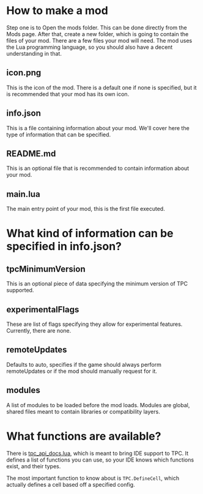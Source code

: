 # How to make a mod

Step one is to Open the mods folder. This can be done directly from the Mods page.
After that, create a new folder, which is going to contain the files of your mod.
There are a few files your mod will need.
The mod uses the Lua programming language, so you should also have a decent understanding in that.

## icon.png

This is the icon of the mod. There is a default one if none is specified, but it is recommended that your mod has its own icon.

## info.json

This is a file containing information about your mod. We'll cover here the type of information that can be specified.

## README.md

This is an optional file that is recommended to contain information about your mod.

## main.lua

The main entry point of your mod, this is the first file executed.

# What kind of information can be specified in info.json?

## tpcMinimumVersion

This is an optional piece of data specifying the minimum version of TPC supported.

## experimentalFlags

These are list of flags specifying they allow for experimental features. Currently, there are none.

## remoteUpdates

Defaults to auto, specifies if the game should always perform remoteUpdates or if the mod should manually request for it.

## modules

A list of modules to be loaded before the mod loads. Modules are global, shared files meant to contain libraries or compatibility layers.

# What functions are available?

There is [tpc_api_docs.lua](https://github.com/IonutParau/thepuzzlecell/blob/main/extra/tpc_api_docs.lua), which is meant to bring IDE support to TPC. It defines a list of functions you can use, so your IDE knows which functions exist, and their types.

The most important function to know about is `TPC.DefineCell`, which actually defines a cell based off a specified config.
